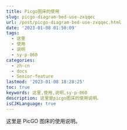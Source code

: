 ```yaml
---
title: Picgo图床的使用
slug: picgo-diagram-bed-use-zxqqec
url: /post/picgo-diagram-bed-use-zxqqec.html
date: '2023-01-08 01:50:09'
tags:
  - 这里
  - 使用
  - 说明
  - sy-p-060
categories:
  - zh-cn
  - docs
  - Senior-feature
lastmod: '2023-01-08 18:28:25'
toc: true
keywords: 这里,使用,说明,sy-p-060
description: 这里是picgo图床的使用说明。
isCJKLanguage: true
---
```


这里是 PicGO 图床的使用说明。
